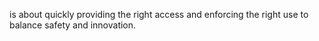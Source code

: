 is about quickly providing the right access and enforcing the right use to balance safety and innovation.